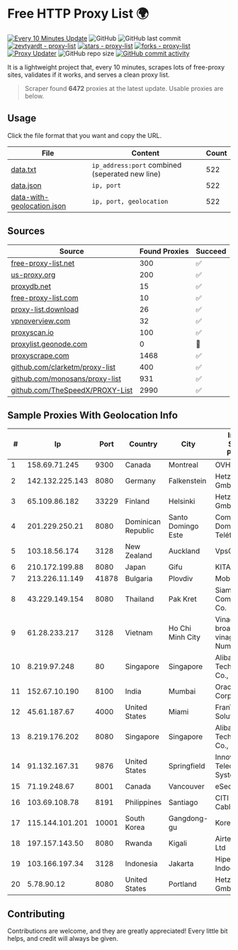 
# Free HTTP Proxy List 🌍

[![Every 10 Minutes Update](https://github.com/mertguvencli/http-proxy-list/actions/workflows/main.yml/badge.svg?branch=main)](https://github.com/mertguvencli/http-proxy-list/actions/workflows/main.yml)
![GitHub](https://img.shields.io/github/license/mertguvencli/http-proxy-list)
![GitHub last commit](https://img.shields.io/github/last-commit/mertguvencli/http-proxy-list)
[![zevtyardt - proxy-list](https://img.shields.io/static/v1?label=zevtyardt&message=proxy-list&color=blue&logo=github)](https://github.com/zevtyardt/proxy-list "Go to GitHub repo")
[![stars - proxy-list](https://img.shields.io/github/stars/zevtyardt/proxy-list?style=social)](https://github.com/zevtyardt/proxy-list)
[![forks - proxy-list](https://img.shields.io/github/forks/zevtyardt/proxy-list?style=social)](https://github.com/zevtyardt/proxy-list)
[![Proxy Updater](https://github.com/zevtyardt/proxy-list/workflows/Proxy%20Updater/badge.svg)](https://github.com/zevtyardt/proxy-list/actions?query=workflow:"Proxy+Updater")
![GitHub repo size](https://img.shields.io/github/repo-size/zevtyardt/proxy-list)
[![GitHub commit activity](https://img.shields.io/github/commit-activity/m/zevtyardt/proxy-list?logo=commits)](https://github.com/zevtyardt/proxy-list/commits/main)

It is a lightweight project that, every 10 minutes, scrapes lots of free-proxy sites, validates if it works, and serves a clean proxy list.

> Scraper found **6472** proxies at the latest update. Usable proxies are below.

## Usage

Click the file format that you want and copy the URL.

|File|Content|Count|
|----|-------|-----|
|[data.txt](https://raw.githubusercontent.com/mertguvencli/http-proxy-list/main/proxy-list/data.txt)|`ip_address:port` combined (seperated new line)|522|
|[data.json](https://raw.githubusercontent.com/mertguvencli/http-proxy-list/main/proxy-list/data.json)|`ip, port`|522|
|[data-with-geolocation.json](https://raw.githubusercontent.com/mertguvencli/http-proxy-list/main/proxy-list/data-with-geolocation.json)|`ip, port, geolocation`|522|

## Sources

|Source|Found Proxies|Succeed|
|------|-------------|-------|
|[free-proxy-list.net](https://free-proxy-list.net)|300|✅|
|[us-proxy.org](https://www.us-proxy.org)|200|✅|
|[proxydb.net](http://proxydb.net)|15|✅|
|[free-proxy-list.com](https://free-proxy-list.com/?page=&port=&type%5B%5D=http&type%5B%5D=https&up_time=0&search=Search)|10|✅|
|[proxy-list.download](https://www.proxy-list.download/HTTP)|26|✅|
|[vpnoverview.com](https://vpnoverview.com/privacy/anonymous-browsing/free-proxy-servers)|32|✅|
|[proxyscan.io](https://www.proxyscan.io)|100|✅|
|[proxylist.geonode.com](https://proxylist.geonode.com/api/proxy-list?limit=300&page=1&sort_by=lastChecked&sort_type=desc&protocols=http,https)|0|🚫|
|[proxyscrape.com](https://api.proxyscrape.com/v2/?request=displayproxies&protocol=http&timeout=10000&country=all&ssl=all&anonymity=all)|1468|✅|
|[github.com/clarketm/proxy-list](https://raw.githubusercontent.com/clarketm/proxy-list/master/proxy-list-raw.txt)|400|✅|
|[github.com/monosans/proxy-list](https://raw.githubusercontent.com/monosans/proxy-list/main/proxies/http.txt)|931|✅|
|[github.com/TheSpeedX/PROXY-List](https://raw.githubusercontent.com/TheSpeedX/PROXY-List/master/http.txt)|2990|✅|


## Sample Proxies With Geolocation Info

|#|Ip|Port|Country|City|Internet Service Provider|
|-|--|----|-------|----|-------------------------|
|1|158.69.71.245|9300|Canada|Montreal|OVH SAS|
|2|142.132.225.143|8080|Germany|Falkenstein|Hetzner Online GmbH|
|3|65.109.86.182|33229|Finland|Helsinki|Hetzner Online GmbH|
|4|201.229.250.21|8080|Dominican Republic|Santo Domingo Este|Compañía Dominicana de Teléfonos S. A.|
|5|103.18.56.174|3128|New Zealand|Auckland|VpsCity NZ|
|6|210.172.199.88|8080|Japan|Gifu|KITAGATA|
|7|213.226.11.149|41878|Bulgaria|Plovdiv|Mobiltel EAD|
|8|43.229.149.154|8080|Thailand|Pak Kret|Siamdata Communication Co.|
|9|61.28.233.217|3128|Vietnam|Ho Chi Minh City|Vinadata broadcast via vinagame AS Number|
|10|8.219.97.248|80|Singapore|Singapore|Alibaba (US) Technology Co., Ltd.|
|11|152.67.10.190|8100|India|Mumbai|Oracle Corporation|
|12|45.61.187.67|4000|United States|Miami|FranTech Solutions|
|13|8.219.176.202|8080|Singapore|Singapore|Alibaba (US) Technology Co., Ltd.|
|14|91.132.167.31|9876|United States|Springfield|Innovative Telecom Systems FZE|
|15|71.19.248.67|8001|Canada|Vancouver|eSecureData|
|16|103.69.108.78|8191|Philippines|Santiago|CITI Cableworld Inc.|
|17|115.144.101.201|10001|South Korea|Gangdong-gu|Korea Telecom|
|18|197.157.143.50|8080|Rwanda|Kigali|Airtel Rwanda Ltd|
|19|103.166.197.34|3128|Indonesia|Jakarta|Hipernet Indodata|
|20|5.78.90.12|8080|United States|Portland|Hetzner Online GmbH|



## Contributing

Contributions are welcome, and they are greatly appreciated! Every
little bit helps, and credit will always be given.

